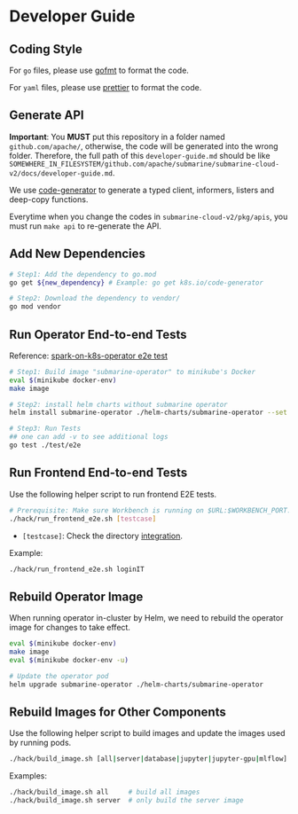 <!--
  Licensed to the Apache Software Foundation (ASF) under one or more
  contributor license agreements.  See the NOTICE file distributed with
  this work for additional information regarding copyright ownership.
  The ASF licenses this file to You under the Apache License, Version 2.0
  (the "License"); you may not use this file except in compliance with
  the License.  You may obtain a copy of the License at

     http://www.apache.org/licenses/LICENSE-2.0

  Unless required by applicable law or agreed to in writing, software
  distributed under the License is distributed on an "AS IS" BASIS,
  WITHOUT WARRANTIES OR CONDITIONS OF ANY KIND, either express or implied.
  See the License for the specific language governing permissions and
  limitations under the License.
-->

# Developer Guide

## Coding Style

For `go` files, please use [gofmt](https://golang.org/pkg/cmd/gofmt/) to format the code.

For `yaml` files, please use [prettier](https://prettier.io/) to format the code.

## Generate API

**Important**: You **MUST** put this repository in a folder named `github.com/apache/`, otherwise, the code will be generated into the wrong folder. Therefore, the full path of this `developer-guide.md` should be like `SOMEWHERE_IN_FILESYSTEM/github.com/apache/submarine/submarine-cloud-v2/docs/developer-guide.md`.

We use [code-generator](https://github.com/kubernetes/code-generator) to generate a typed client, informers, listers and deep-copy functions.

Everytime when you change the codes in `submarine-cloud-v2/pkg/apis`, you must run `make api` to re-generate the API.

## Add New Dependencies

```bash
# Step1: Add the dependency to go.mod
go get ${new_dependency} # Example: go get k8s.io/code-generator

# Step2: Download the dependency to vendor/
go mod vendor
```

## Run Operator End-to-end Tests

Reference: [spark-on-k8s-operator e2e test](https://github.com/GoogleCloudPlatform/spark-on-k8s-operator/tree/master/test/e2e)

```bash
# Step1: Build image "submarine-operator" to minikube's Docker 
eval $(minikube docker-env)
make image

# Step2: install helm charts without submarine operator
helm install submarine-operator ./helm-charts/submarine-operator --set dev=true

# Step3: Run Tests
## one can add -v to see additional logs
go test ./test/e2e
```

## Run Frontend End-to-end Tests

Use the following helper script to run frontend E2E tests.

```bash
# Prerequisite: Make sure Workbench is running on $URL:$WORKBENCH_PORT.
./hack/run_frontend_e2e.sh [testcase]
```

- `[testcase]`: Check the directory [integration](../../submarine-test/test-e2e/src/test/java/org/apache/submarine/integration/).

Example:

```bash
./hack/run_frontend_e2e.sh loginIT
```

## Rebuild Operator Image

When running operator in-cluster by Helm, we need to rebuild the operator image for changes to take effect.

```bash
eval $(minikube docker-env)
make image
eval $(minikube docker-env -u)

# Update the operator pod
helm upgrade submarine-operator ./helm-charts/submarine-operator
```

## Rebuild Images for Other Components

Use the following helper script to build images and update the images used by running pods.

```bash
./hack/build_image.sh [all|server|database|jupyter|jupyter-gpu|mlflow]
```

Examples:

```bash
./hack/build_image.sh all     # build all images
./hack/build_image.sh server  # only build the server image
```
